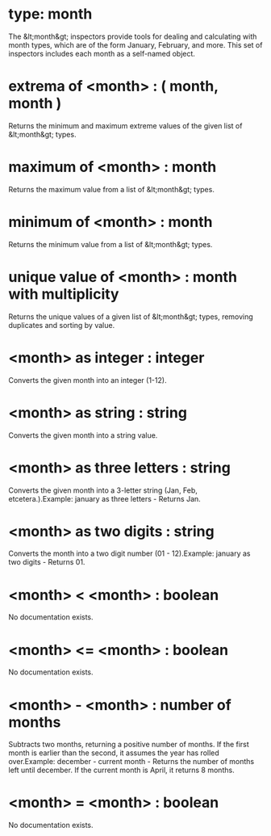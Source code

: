 # type: month

The &amp;lt;month&amp;gt; inspectors provide tools for dealing and calculating with month types, which are of the form January, February, and more. This set of inspectors includes each month as a self-named object.

# extrema of &lt;month&gt; : ( month, month )

Returns the minimum and maximum extreme values of the given list of &amp;lt;month&amp;gt; types.

# maximum of &lt;month&gt; : month

Returns the maximum value from a list of &amp;lt;month&amp;gt; types.

# minimum of &lt;month&gt; : month

Returns the minimum value from a list of &amp;lt;month&amp;gt; types.

# unique value of &lt;month&gt; : month with multiplicity

Returns the unique values of a given list of &amp;lt;month&amp;gt; types, removing duplicates and sorting by value.

# &lt;month&gt; as integer : integer

Converts the given month into an integer (1-12).

# &lt;month&gt; as string : string

Converts the given month into a string value.

# &lt;month&gt; as three letters : string

Converts the given month into a 3-letter string (Jan, Feb, etcetera.).Example: january as three letters - Returns Jan.

# &lt;month&gt; as two digits : string

Converts the month into a two digit number (01 - 12).Example: january as two digits - Returns 01.

# &lt;month&gt; &lt; &lt;month&gt; : boolean

No documentation exists.

# &lt;month&gt; &lt;= &lt;month&gt; : boolean

No documentation exists.

# &lt;month&gt; - &lt;month&gt; : number of months

Subtracts two months, returning a positive number of months. If the first month is earlier than the second, it assumes the year has rolled over.Example: december - current month - Returns the number of months left until december. If the current month is April, it returns 8 months.

# &lt;month&gt; = &lt;month&gt; : boolean

No documentation exists.
